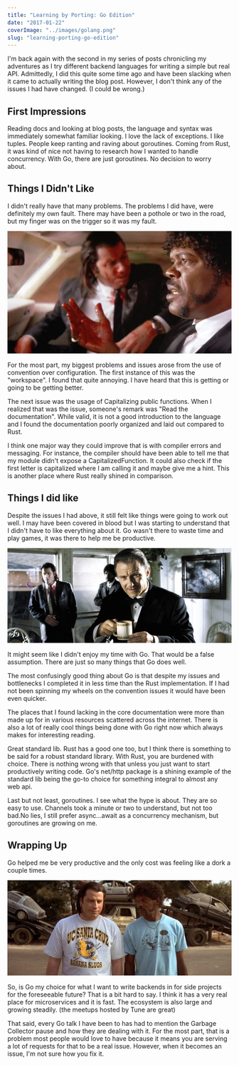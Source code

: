 ```yaml
---
title: "Learning by Porting: Go Edition"
date: "2017-01-22"
coverImage: "../images/golang.png"
slug: "learning-porting-go-edition"
---
```


I'm back again with the second in my series of posts chronicling my adventures as I try different backend languages for writing a simple but real API. Admittedly, I did this quite some time ago and have been slacking when it came to actually writing the blog post. However, I don't think any of the issues I had have changed. (I could be wrong.)

## First Impressions

Reading docs and looking at blog posts, the language and syntax was immediately somewhat familiar looking. I love the lack of exceptions. I like tuples. People keep ranting and raving about goroutines. Coming from Rust, it was kind of nice not having to research how I wanted to handle concurrency. With Go, there are just goroutines. No decision to worry about.

## Things I Didn't Like

I didn't really have that many problems. The problems I did have, were definitely my own fault. There may have been a pothole or two in the road, but my finger was on the trigger so it was my fault.

![pulp-fiction-car](../images/pulp-fiction-car-768x419.jpg)

For the most part, my biggest problems and issues arose from the use of convention over configuration. The first instance of this was the "workspace". I found that quite annoying. I have heard that this is getting or going to be getting better.

The next issue was the usage of Capitalizing public functions. When I realized that was the issue, someone's remark was "Read the documentation". While valid, it is not a good introduction to the language and I found the documentation poorly organized and laid out compared to Rust.

I think one major way they could improve that is with compiler errors and messaging. For instance, the compiler should have been able to tell me that my module didn't expose a CapitalizedFunction. It could also check if the first letter is capitalized where I am calling it and maybe give me a hint. This is another place where Rust really shined in comparison.

## Things I did like

Despite the issues I had above, it still felt like things were going to work out well. I may have been covered in blood but I was starting to understand that I didn't have to like everything about it. Go wasn't there to waste time and play games, it was there to help me be productive.

![pulp-fiction-wolf](../images/pulp-fiction-wolf-768x325.jpg)

It might seem like I didn't enjoy my time with Go. That would be a false assumption. There are just so many things that Go does well.

The most confusingly good thing about Go is that despite my issues and bottlenecks I completed it in less time than the Rust implementation. If I had not been spinning my wheels on the convention issues it would have been even quicker.

The places that I found lacking in the core documentation were more than made up for in various resources scattered across the internet. There is also a lot of really cool things being done with Go right now which always makes for interesting reading.

Great standard lib. Rust has a good one too, but I think there is something to be said for a robust standard library. With Rust, you are burdened with choice. There is nothing wrong with that unless you just want to start productively writing code. Go's net/http package is a shining example of the standard lib being the go-to choice for something integral to almost any web api.

Last but not least, goroutines. I see what the hype is about. They are so easy to use. Channels took a minute or two to understand, but not too bad.No lies, I still prefer async...await as a concurrency mechanism, but goroutines are growing on me.

## Wrapping Up

Go helped me be very productive and the only cost was feeling like a dork a couple times.

![pulp-fiction-dorks](../images/pulp-fiction-dorks-768x326.jpg)

So, is Go my choice for what I want to write backends in for side projects for the foreseeable future? That is a bit hard to say. I think it has a very real place for microservices and it is fast. The ecosystem is also large and growing steadily. (the meetups hosted by Tune are great)

That said, every Go talk I have been to has had to mention the Garbage Collector pause and how they are dealing with it. For the most part, that is a problem most people would love to have because it means you are serving a lot of requests for that to be a real issue. However, when it becomes an issue, I'm not sure how you fix it.
